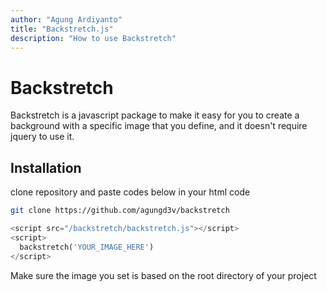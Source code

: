 ```yaml
---
author: "Agung Ardiyanto"
title: "Backstretch.js"
description: "How to use Backstretch"
---
```


# Backstretch

Backstretch is a javascript package to make it easy for you to create a background with a specific image that you define, and it doesn't require jquery to use it.

## Installation

clone repository and paste codes below in your html code

```sh
git clone https://github.com/agungd3v/backstretch
```

```python
<script src="/backstretch/backstretch.js"></script>
<script>
  backstretch('YOUR_IMAGE_HERE')
</script>
```

Make sure the image you set is based on the root directory of your project